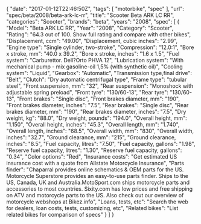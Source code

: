 {
    "date": "2017-01-12T22:46:50Z",
    "tags": [
        "motorbike",
        "spec"
    ],
    "url": "spec\/beta\/2008\/beta-ark-lc-rr",
    "title": "Scooter Beta ARK LC RR",
    "categories": "Scooter",
    "brands": "beta",
    "years": "2008",
    "spec": [
        {
            "Model": "Beta ARK LC RR",
            "Year": "2008",
            "Category": "Scooter",
            "Rating": "64.3 out of 100. Show full rating and compare with other bikes",
            "Displacement, ccm": "49.00",
            "Displacement, cubic inches": "2.99",
            "Engine type": "Single cylinder, two-stroke",
            "Compression": "12.0:1",
            "Bore x stroke, mm": "40.0 x 39.2",
            "Bore x stroke, inches": "1.6 x 1.5",
            "Fuel system": "Carburettor. Dell?Orto PHVA 12",
            "Lubrication system": "With mechanical pump - mix gasoline-oil 1,5% (with synthetic oil)",
            "Cooling system": "Liquid",
            "Gearbox": "Automatic",
            "Transmission type,final drive": "Belt",
            "Clutch": "Dry automatic centrifugal type",
            "Frame type": "tubular steel",
            "Front suspension, mm": "32",
            "Rear suspension": "Monoshock with adjustable spring preload",
            "Front tyre": "130\/60-13",
            "Rear tyre": "130\/60-13",
            "Front brakes": "Single disc",
            "Front brakes diameter, mm": "190",
            "Front brakes diameter, inches": "7.5",
            "Rear brakes": "Single disc",
            "Rear brakes diameter, mm": "190",
            "Rear brakes diameter, inches": "7.5",
            "Dry weight, kg": "88.0",
            "Dry weight, pounds": "194.0",
            "Overall height, mm": "1.150",
            "Overall height, inches": "45.3",
            "Overall length, mm": "1.740",
            "Overall length, inches": "68.5",
            "Overall width, mm": "830",
            "Overall width, inches": "32.7",
            "Ground clearance, mm": "215",
            "Ground clearance, inches": "8.5",
            "Fuel capacity, litres": "7.50",
            "Fuel capacity, gallons": "1.98",
            "Reserve fuel capacity, litres": "1.30",
            "Reserve fuel capacity, gallons": "0.34",
            "Color options": "Red",
            "Insurance costs": "Get estimated US insurance cost with a quote from Allstate Motorcycle Insurance",
            "Parts finder": "Chaparral provides online schematics & OEM parts for the US.   Motorcycle Superstore provides an easy-to-use parts finder. Ships to the US, Canada, UK and Australia.MotoSport.com ships motorcycle parts and accessories to most countries.    Sixity.com has low prices and free shipping on ATV and motorcycle parts to the US. Also check out our overview of motorcycle webshops at Bikez.info",
            "Loans, tests, etc": "Search the web for dealers, loan costs, tests, customizing, etc",
            "Related bikes": "List related bikes for comparison of specs"
        }
    ]
}
